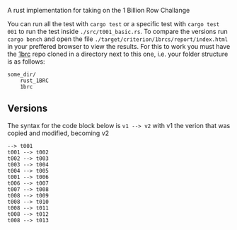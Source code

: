 A rust implementation for taking on the 1 Billion Row Challange

You can run all the test with `cargo test` or a specific test with `cargo test 001` to run the test inside `./src/t001_basic.rs`.
To compare the versions run `cargo bench` and open the file `./target/criterion/1brcs/report/index.html` in your preffered browser to view the results.
For this to work you must have the [1brc](https://github.com/gunnarmorling/1brc) repo cloned in a directory next to this one, i.e. your folder structure is as follows:
```
some_dir/
    rust_1BRC
    1brc
```

## Versions
The syntax for the code block below is
`v1 --> v2`
with v1 the verion that was copied and modified, becoming v2 
```
--> t001
t001 --> t002
t002 --> t003
t003 --> t004
t004 --> t005
t001 --> t006
t006 --> t007
t007 --> t008
t008 --> t009
t008 --> t010
t008 --> t011
t008 --> t012
t008 --> t013
```
